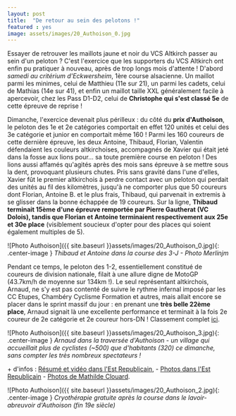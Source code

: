 ```yaml
---
layout: post
title:  "De retour au sein des pelotons !"
featured : yes
image: assets/images/20_Authoison_0.jpg
---
```

  
Essayer de retrouver les maillots jaune et noir du VCS Altkirch passer au sein d'un peloton ? C'est l'exercice que les supporters du VCS Altkirch ont enfin pu pratiquer à nouveau, après de trop longs mois d'attente ! D'abord *samedi au critérium d'Eckwersheim*, 1ère course alsacienne. Un maillot parmi les minimes, celui de Matthieu (11e sur 21), un parmi les cadets, celui de Mathias (14e sur 41), et enfin un maillot taille XXL généralement facile à apercevoir, chez les Pass D1-D2, celui de **Christophe qui s'est classé 5e** de cette épreuve de reprise !

Dimanche, l'exercice devenait plus périlleux : du côté du **prix d'Authoison**, le peloton des 1e et 2e catégories comportait en effet 120 unités et celui des 3e catégorie et junior en comportait même 160 !
Parmi les 160 coureurs de cette dernière épreuve, les deux Antoine, Thibaud, Florian, Valentin défendaient les couleurs altkirchoises, accompagnés de Xavier qui était jeté dans la fosse aux lions pour... sa toute première course en peloton ! Des lions aussi affamés qu'agités après des mois sans épreuve à se mettre sous la dent, provoquant plusieurs chutes. Pris sans gravité dans l'une d'elles, Xavier fût le premier altkirchois à perdre contact avec un peloton qui perdait des unités au fil des kilomètres, jusqu'à ne comporter plus que 50 coureurs dont Florian, Antoine B. et le plus frais, Thibaud, qui parvenait in extremis à se glisser dans la bonne échappée de 19 coureurs. 
Sur la ligne, **Thibaud terminait 15ème d'une épreuve remportée par Pierre Gautherat (VC Dolois), tandis que Florian et Antoine terminaient respectivement aux 25e et 30e place** (visiblement soucieux d'opter pour des places qui soient également multiples de 5).


![Photo Authoison]({{ site.baseurl }}assets/images/20_Authoison_0.jpg){: .center-image }
_Thibaud et Antoine dans la course des 3-J - Photo Merlinjm_

Pendant ce temps, le peloton des 1-2, essentiellement constitué de coureurs de division nationale, filait à une allure digne de MotoGP (43.7km/h de moyenne sur 134km !). Le seul représentant altkirchois, Arnaud, ne s'y est pas contenté de suivre le rythme infernal imposé par les CC Etupes, Chambéry Cyclisme Formation et autres, mais allait encore se placer dans le sprint massif du jour : en prenant une **très belle 22ème place**, Arnaud signait là une excellente performance et terminait à la fois 2e coureur de 2e catégorie et 2e coureur hors-DN ! Classement complet [ici](https://www.directvelo.com/actualite/82872/prix-d-authoison-classement).

![Photo Authoison]({{ site.baseurl }}assets/images/20_Authoison_3.jpg){: .center-image }
_Arnaud dans la traversée d'Authoison - un village qui accueillait plus de cyclistes (~500) que d'habitants (320) ce dimanche, sans compter les très nombreux spectateurs !_




\+ d'infos : [Résumé et vidéo dans l'Est Republicain](https://www.estrepublicain.fr/sport/2020/08/02/romain-guillot-(ac-bourg-en-bresse)-vite-fait-bien-fait-a-authoison), - [Photos dans l'Est Republicain](https://www.estrepublicain.fr/sport/2020/08/02/cyclisme-romain-guillot-et-pierre-gautherat-gagnent-a-authoison) - [Photos de Mathilde Clouard](https://www.facebook.com/pg/Mathilde-Clouard-401246276716519/photos/?tab=album&album_id=1574601529380982&__xts__%5B0%5D=68.ARCgX5amN7xKjm7uYyo1dc1jU7tCvzkU-sxrIsVYNtT_srNfQCd-4ZoNlpaF08iwb7cH6Ph3nWFkaXur8mhFfp82fHcilUQ8s9u86uDdVeZt56nQUnYKKIU2ABCQsElL6YttpsJGyZltkJyXv6ZOliI0rA2ReOKHcmG2q7zRSjQ39V1SvtcsOicXEIHqYXkcVOBUibxfVTO9JSePpGi6A_YaqnVujsZBpQrW0nQwWmSGTpD3ywEYl-lHfmqnb_EY2LRf2tmSbMaHla0tJCxZYbmujdkw0pSKWiOwOsZ82ewcBmCiklMrmCPzEECZZ46b3r6OwTTuLb6Kpn3FEpnOhzMLjg&__tn__=-UC-R).


![Photo Authoison]({{ site.baseurl }}assets/images/20_Authoison_2.jpg){: .center-image }
_Cryothérapie gratuite après la course dans le lavoir-abreuvoir d'Authoison (fin 19e siècle)_